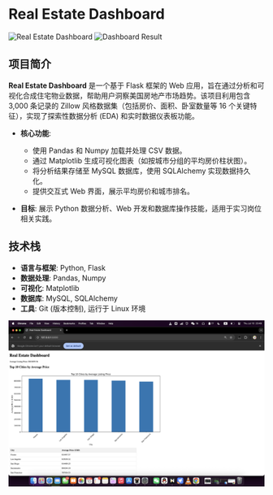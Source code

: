 # Real Estate Dashboard

![Real Estate Dashboard](images/compiler_screenshot.png)
![Dashboard Result](images/result_screenshot.png)

## 项目简介

**Real Estate Dashboard** 是一个基于 Flask 框架的 Web 应用，旨在通过分析和可视化合成住宅物业数据，帮助用户洞察美国房地产市场趋势。该项目利用包含 3,000 条记录的 Zillow 风格数据集（包括房价、面积、卧室数量等 16 个关键特征），实现了探索性数据分析 (EDA) 和实时数据仪表板功能。

- **核心功能**: 
  - 使用 Pandas 和 Numpy 加载并处理 CSV 数据。
  - 通过 Matplotlib 生成可视化图表（如按城市分组的平均房价柱状图）。
  - 将分析结果存储至 MySQL 数据库，使用 SQLAlchemy 实现数据持久化。
  - 提供交互式 Web 界面，展示平均房价和城市排名。

- **目标**: 展示 Python 数据分析、Web 开发和数据库操作技能，适用于实习岗位相关实践。

## 技术栈

- **语言与框架**: Python, Flask
- **数据处理**: Pandas, Numpy
- **可视化**: Matplotlib
- **数据库**: MySQL, SQLAlchemy
- **工具**: Git (版本控制), 运行于 Linux 环境


![Result Screenshot](images/1.png)

